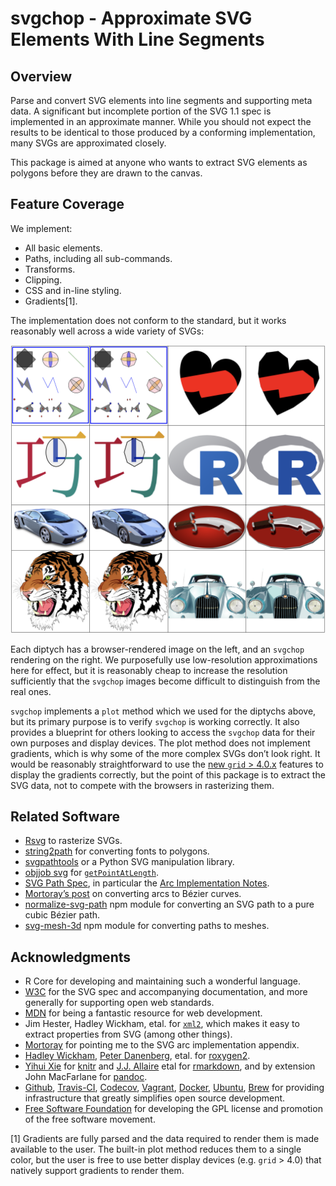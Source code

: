 <!-- README.md is generated from README.Rmd. Please edit that file

library(rmarkdown)
render('README.Rmd', output_format=md_document())
# render('README.Rmd', output_format=html_vignette())
-->
svgchop - Approximate SVG Elements With Line Segments
=====================================================

Overview
--------

Parse and convert SVG elements into line segments and supporting meta
data. A significant but incomplete portion of the SVG 1.1 spec is
implemented in an approximate manner. While you should not expect the
results to be identical to those produced by a conforming
implementation, many SVGs are approximated closely.

This package is aimed at anyone who wants to extract SVG elements as
polygons before they are drawn to the canvas.

Feature Coverage
----------------

We implement:

-   All basic elements.
-   Paths, including all sub-commands.
-   Transforms.
-   Clipping.
-   CSS and in-line styling.
-   Gradients[1].

The implementation does not conform to the standard, but it works
reasonably well across a wide variety of SVGs:

<a href=extra/gallery.png style='text-decoration: none; color: inherit;'>
<img
  src=extra/gallery.png style='width: 650px;' 
  alt="diptychs comparing SVGs to their svgchop counterparts"
> </a>

Each diptych has a browser-rendered image on the left, and an `svgchop`
rendering on the right. We purposefully use low-resolution
approximations here for effect, but it is reasonably cheap to increase
the resolution sufficiently that the `svgchop` images become difficult
to distinguish from the real ones.

`svgchop` implements a `plot` method which we used for the diptychs
above, but its primary purpose is to verify `svgchop` is working
correctly. It also provides a blueprint for others looking to access the
`svgchop` data for their own purposes and display devices. The plot
method does not implement gradients, which is why some of the more
complex SVGs don’t look right. It would be reasonably straightforward to
use the [new `grid` &gt;
4.0.x](https://developer.r-project.org/Blog/public/2020/07/15/new-features-in-the-r-graphics-engine/index.html)
features to display the gradients correctly, but the point of this
package is to extract the SVG data, not to compete with the browsers in
rasterizing them.

Related Software
----------------

-   [Rsvg](https://cran.r-project.org/package=rsvg) to rasterize SVGs.
-   [string2path](https://github.com/yutannihilation/string2path) for
    converting fonts to polygons.
-   [svgpathtools](https://github.com/mathandy/svgpathtools) or a Python
    SVG manipulation library.
-   [objjob svg](http://objjob.phrogz.net/svg/hierarchy) for
    [`getPointAtLength`](http://phrogz.net/svg/convert_path_to_polygon.xhtml).
-   [SVG Path Spec](https://www.w3.org/TR/SVG/paths.html), in particular
    the [Arc Implementation
    Notes](https://www.w3.org/TR/SVG11/implnote.html#ArcImplementationNotes).
-   [Mortoray’s
    post](https://mortoray.com/2017/02/16/rendering-an-svg-elliptical-arc-as-bezier-curves/)
    on converting arcs to Bézier curves.
-   [normalize-svg-path](https://github.com/jkroso/normalize-svg-path)
    npm module for converting an SVG path to a pure cubic Bézier path.
-   [svg-mesh-3d](https://github.com/mattdesl/svg-mesh-3d) npm module
    for converting paths to meshes.

Acknowledgments
---------------

-   R Core for developing and maintaining such a wonderful language.
-   [W3C](https://www.w3.org/) for the SVG spec and accompanying
    documentation, and more generally for supporting open web standards.
-   [MDN](https://developer.mozilla.org/en-US/) for being a fantastic
    resource for web development.
-   Jim Hester, Hadley Wickham, etal. for
    [`xml2`](https://cran.r-project.org/package=xml2), which makes it
    easy to extract properties from SVG (among other things).
-   [Mortoray](https://twitter.com/edaqa) for pointing me to the SVG arc
    implementation appendix.
-   [Hadley Wickham](https://github.com/hadley/), [Peter
    Danenberg](https://github.com/klutometis), etal. for
    [roxygen2](https://cran.r-project.org/package=roxygen2).
-   [Yihui Xie](https://github.com/yihui) for
    [knitr](https://cran.r-project.org/package=knitr) and [J.J.
    Allaire](https://github.com/jjallaire) etal for
    [rmarkdown](https://cran.r-project.org/package=rmarkdown), and by
    extension John MacFarlane for [pandoc](http://pandoc.org/).
-   [Github](https://github.com/), [Travis-CI](https://travis-ci.org/),
    [Codecov](https://codecov.io/),
    [Vagrant](https://www.vagrantup.com/),
    [Docker](https://www.docker.com/),
    [Ubuntu](https://www.ubuntu.com/), [Brew](https://brew.sh/) for
    providing infrastructure that greatly simplifies open source
    development.
-   [Free Software Foundation](http://fsf.org/) for developing the GPL
    license and promotion of the free software movement.

[1] Gradients are fully parsed and the data required to render them is
made available to the user. The built-in plot method reduces them to a
single color, but the user is free to use better display devices (e.g.
`grid` &gt; 4.0) that natively support gradients to render them.

